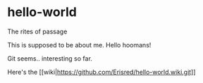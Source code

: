 # hello-world
The rites of passage

This is supposed to be about me. Hello hoomans!

Git seems.. interesting so far.

Here's the [[wiki|https://github.com/Erisred/hello-world.wiki.git]]
